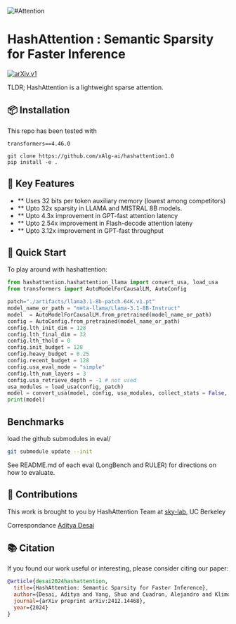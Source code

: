 ![#Attention](https://github.com/xAlg-ai/hashattention1.0/blob/main/images/logo2.png?raw=true)
# HashAttention : Semantic Sparsity for Faster Inference
[![arXiv.v1](https://img.shields.io/badge/arxiv.v1-2412.14468-B31B1B.svg)](https://arxiv.org/abs/2412.14468)

TLDR; HashAttention is a lightweight sparse attention.

## 📦 Installation

This repo has been tested with
```
transformers==4.46.0
```
```
git clone https://github.com/xAlg-ai/hashattention1.0
pip install -e .
```

## 🔧 Key Features

- ** Uses 32 bits per token auxiliary memory (lowest among competitors)
- ** Upto 32x sparsity in LLAMA and MISTRAL 8B models.
- ** Upto 4.3x improvement in GPT-fast attention latency
- ** Upto 2.54x improvement in Flash-decode attention lateny
- ** Upto 3.12x improvement in GPT-fast throughput



## 🚀 Quick Start

To play around with hashattention:

```python
from hashattention.hashattention_llama import convert_usa, load_usa
from transformers import AutoModelForCausalLM, AutoConfig

patch="./artifacts/llama3.1-8b-patch.64K.v1.pt"
model_name_or_path = "meta-llama/Llama-3.1-8B-Instruct"
model  = AutoModelForCausalLM.from_pretrained(model_name_or_path)
config = AutoConfig.from_pretrained(model_name_or_path)
config.lth_init_dim = 128
config.lth_final_dim = 32
config.lth_thold = 0
config.init_budget = 128
config.heavy_budget = 0.25
config.recent_budget = 128
config.usa_eval_mode = "simple"
config.lth_num_layers = 3
config.usa_retrieve_depth = -1 # not used
usa_modules = load_usa(config, patch)
model = convert_usa(model, config, usa_modules, collect_stats = False, train_usa=False)
print(model)
```
## Benchmarks
load the github submodules in eval/

```bash
git submodule update --init
```
See README.md of each eval (LongBench and RULER) for directions on how to evaluate.


## 🧠 Contributions

This work is brought to you by HashAttention Team at [sky-lab](https://sky.cs.berkeley.edu/), UC Berkeley

Correspondance [Aditya Desai](https://apd10.github.io/)

## 📚 Citation

If you found our work useful or interesting, please consider citing our paper:

```bibtex
@article{desai2024hashattention,
  title={HashAttention: Semantic Sparsity for Faster Inference},
  author={Desai, Aditya and Yang, Shuo and Cuadron, Alejandro and Klimovic, Ana and Zaharia, Matei and Gonzalez, Joseph E and Stoica, Ion},
  journal={arXiv preprint arXiv:2412.14468},
  year={2024}
}
```


